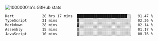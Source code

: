 ![10000001a's GitHub stats](https://github-readme-stats.vercel.app/api?username=10000001a&show_icons=true&theme=onedark&count_private=true)

<!-- [![Top Langs](https://github-readme-stats.vercel.app/api/top-langs/?username=10000001a&layout=compact&theme=onedark&langs_count=5)](https://github.com/anuraghazra/github-readme-stats) -->
<!--
**10000001a/10000001a** is a ✨ _special_ ✨ repository because its `README.md` (this file) appears on your GitHub profile.

Here are some ideas to get you started:

- 🔭 I’m currently working on ...
- 🌱 I’m currently learning ...
- 👯 I’m looking to collaborate on ...
- 🤔 I’m looking for help with ...
- 💬 Ask me about ...
- 📫 How to reach me: ...
- 😄 Pronouns: ...
- ⚡ Fun fact: ...
-->

<!--START_SECTION:waka-->

```txt
Dart             20 hrs 17 mins  ███████████████████████░░   91.47 %
TypeScript       31 mins         ▓░░░░░░░░░░░░░░░░░░░░░░░░   02.36 %
Markdown         28 mins         ▓░░░░░░░░░░░░░░░░░░░░░░░░   02.14 %
Assembly         15 mins         ▒░░░░░░░░░░░░░░░░░░░░░░░░   01.17 %
JavaScript       10 mins         ▒░░░░░░░░░░░░░░░░░░░░░░░░   00.76 %
```

<!--END_SECTION:waka-->
